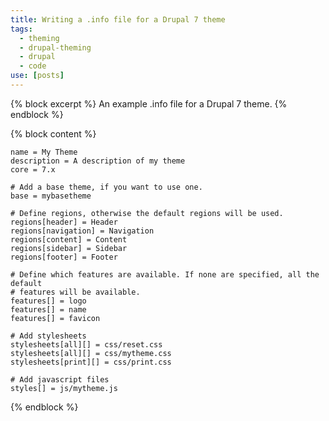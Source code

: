 ```yaml
---
title: Writing a .info file for a Drupal 7 theme
tags:
  - theming
  - drupal-theming
  - drupal
  - code
use: [posts]
---
```

{% block excerpt %}
An example .info file for a Drupal 7 theme.
{% endblock %}

{% block content %}
```language-ini
name = My Theme
description = A description of my theme
core = 7.x

# Add a base theme, if you want to use one.
base = mybasetheme

# Define regions, otherwise the default regions will be used.
regions[header] = Header
regions[navigation] = Navigation
regions[content] = Content
regions[sidebar] = Sidebar
regions[footer] = Footer

# Define which features are available. If none are specified, all the default 
# features will be available.
features[] = logo
features[] = name
features[] = favicon

# Add stylesheets
stylesheets[all][] = css/reset.css
stylesheets[all][] = css/mytheme.css
stylesheets[print][] = css/print.css

# Add javascript files
styles[] = js/mytheme.js
```
{% endblock %}
